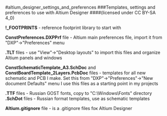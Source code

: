 #altium_designer_settings_and_preferences
###Templates, settings and preferences to use with Altium Designer
####(licensed under CC BY-SA 4_0)


**!_FOOTPRINTS** - reference footprint library to start with

**ConstPreferences.DXPPrf** file - Altium main preferences file, import it from "DXP"->"Preferences" menu

**.TLT** files - use "View"->"Desktop layouts" to import this files and organize Altium panels and windows

**ConstSchematicTemplate_A3.SchDoc** and
**ConstBoardTemplate_2Layers.PcbDoc** files - templates for all new schematic and PCB I make. Set this from "DXP"->"Preferences"->"New document Defaults" menu
I use this files as a starting point in my projects

**.TTF** files - Russian GOST fonts, copy to "C:\Windows\Fonts\" directory
**.SchDot** files - Russian format templates, use as schematic templates

**Altium.gitignore** file - is a .gitignore files foк Altium Designer

